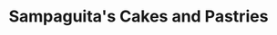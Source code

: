 ---
title: "Sampaguita's Cakes and Pastries"
url: /baclayon/sampaguitas-cakes-and-pastries/
shop: bakery
---